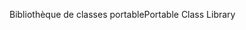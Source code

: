 <span data-ttu-id="9d019-101">Bibliothèque de classes portable</span><span class="sxs-lookup"><span data-stu-id="9d019-101">Portable Class Library</span></span>